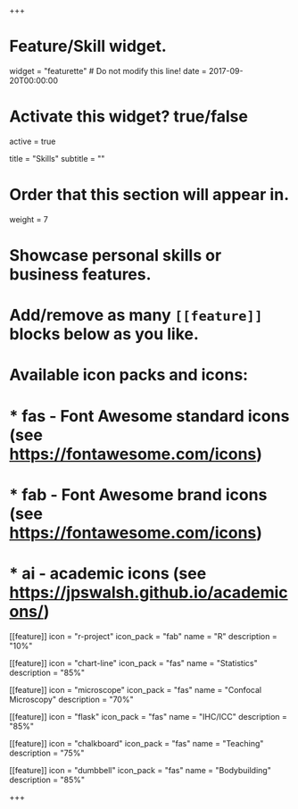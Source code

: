 +++
# Feature/Skill widget.
widget = "featurette"  # Do not modify this line!
date = 2017-09-20T00:00:00

# Activate this widget? true/false
active = true

title = "Skills"
subtitle = ""

# Order that this section will appear in.
weight = 7

# Showcase personal skills or business features.
# 
# Add/remove as many `[[feature]]` blocks below as you like.
# 
# Available icon packs and icons:
# * fas - Font Awesome standard icons (see https://fontawesome.com/icons)
# * fab - Font Awesome brand icons (see https://fontawesome.com/icons)
# * ai - academic icons (see https://jpswalsh.github.io/academicons/)

[[feature]]
  icon = "r-project"
  icon_pack = "fab"
  name = "R"
  description = "10%"
  
[[feature]]
  icon = "chart-line"
  icon_pack = "fas"
  name = "Statistics"
  description = "85%"  
  
[[feature]]
  icon = "microscope"
  icon_pack = "fas"
  name = "Confocal Microscopy"
  description = "70%"
  
[[feature]]
  icon = "flask"
  icon_pack = "fas"
  name = "IHC/ICC"
  description = "85%"

[[feature]]
  icon = "chalkboard"
  icon_pack = "fas"
  name = "Teaching"
  description = "75%"

[[feature]]
  icon = "dumbbell"
  icon_pack = "fas"
  name = "Bodybuilding"
  description = "85%"
  
+++
